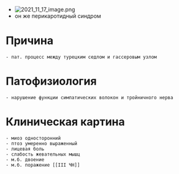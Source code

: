- ![2021_11_17_image.png](https://cdn.logseq.com/%2F90d07cd0-0c20-405f-b80f-bbc874a0823a7926eb58-57ca-49f2-9e7a-7c9726f7f9552021_11_17_image.png?Expires=4790748324&Signature=hjVqGMf31wXnDsQfhO~fDCfo~fc1R2~0aSAqw20YEgT-f6c1Rf9myK1Smru2dDQ2Xv7d9Jwz58BlaQvMjPu97q4DLf8Kcxzx5iQlt-27CSqcqljLce4cX8WDB39afHmjUrmce2l02b9uB9J4oNVenHhcqeSoDIr2oLXoZzm1ZjxqAq2Z0W-sxVrKNJVqvdO95UIRWJ9lVfE3Bz6SZtU-m735IZK4Hxa-kZg~jrbyCBRPQGj~uMEwmUXhdc1vrCNlBIHDBJ-5SZefJtUhr4b-zNHpZ2RmVctQ8RnPsv6kW6elTQlv6g9doqMirSh3PPrk1qBwQpNIWjCIhlDxvLm9IQ__&Key-Pair-Id=APKAJE5CCD6X7MP6PTEA)
- он же перикаротидный синдром
# Причина
	- пат. процесс между турецким седлом и гассеровым узлом
# Патофизиология
	- нарушение функции симпатических волокон и тройничного нерва
# Клиническая картина
	- миоз односторонний
	- птоз умеренно выраженный
	- лицевая боль
	- слабость жевательных мышц
	- м.б. двоение
	- м.б. поражение [[III ЧН]]
